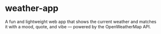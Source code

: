 # weather-app
A fun and lightweight web app that shows the current weather and matches it with a mood, quote, and vibe — powered by the OpenWeatherMap API.
